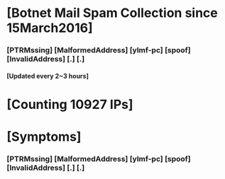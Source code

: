 # [Botnet Mail Spam Collection since 15March2016]
### [PTRMssing] [MalformedAddress] [ylmf-pc] [spoof] [InvalidAddress] [.] [.]
#### [Updated every 2~3 hours]

# [Counting 10927 IPs]

# [Symptoms] 
###   [PTRMssing] [MalformedAddress] [ylmf-pc] [spoof] [InvalidAddress] [.] [.]
